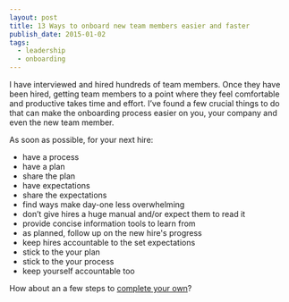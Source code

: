 ```yaml
---
layout: post
title: 13 Ways to onboard new team members easier and faster
publish_date: 2015-01-02
tags:
  - leadership
  - onboarding
---
```


I have interviewed and hired hundreds of team members. Once they have been hired, getting team members to a point where they feel comfortable and productive takes time and effort. I’ve found a few crucial things to do that can make the onboarding process easier on you, your company and even the new team member.

As soon as possible, for your next hire:

- have a process
- have a plan
- share the plan
- have expectations
- share the expectations
- find ways make day-one less overwhelming
- don’t give hires a huge manual and/or expect them to read it
- provide concise information tools to learn from
- as planned, follow up on the new hire's progress
- keep hires accountable to the set expectations
- stick to the your plan
- stick to the your process
- keep yourself accountable too

How about an a few steps to [complete your own](/2015-01-03-4-steps-to-build-onboarding-process-for-new-team-members/)?
